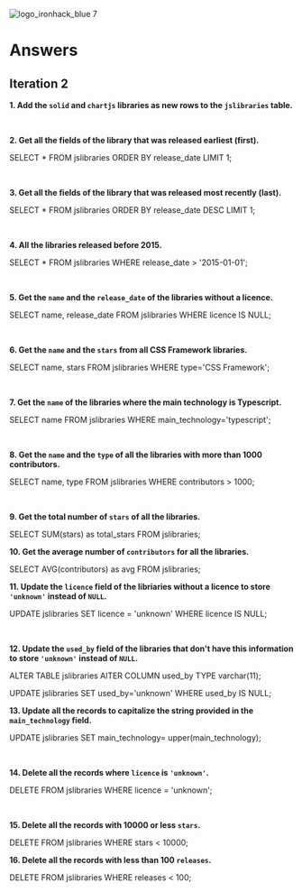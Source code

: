 ![logo_ironhack_blue 7](https://user-images.githubusercontent.com/23629340/40541063-a07a0a8a-601a-11e8-91b5-2f13e4e6b441.png)

# Answers

## Iteration 2

**1. Add the `solid` and `chartjs` libraries as new rows to the `jslibraries` table.**

<!-- Your Query Goes Here -->

<br>

**2. Get all the fields of the library that was released earliest (first).**

SELECT \* FROM jslibraries
ORDER BY release_date
LIMIT 1;

<br>

**3. Get all the fields of the library that was released most recently (last).**

SELECT \* FROM jslibraries
ORDER BY release_date DESC
LIMIT 1;

<br>

**4. All the libraries released before 2015.**

SELECT \* FROM jslibraries
WHERE release_date > '2015-01-01';

<br>

**5. Get the `name` and the `release_date` of the libraries without a licence.**

SELECT name, release_date FROM jslibraries
WHERE licence IS NULL;

<br>

**6. Get the `name` and the `stars` from all CSS Framework libraries.**

SELECT name, stars FROM jslibraries
WHERE type='CSS Framework';

<br>

**7. Get the `name` of the libraries where the main technology is Typescript.**

SELECT name FROM jslibraries
WHERE main_technology='typescript';

<br>

**8. Get the `name` and the `type` of all the libraries with more than 1000 contributors.**

SELECT name, type FROM jslibraries
WHERE contributors > 1000;

<br>

**9. Get the total number of `stars` of all the libraries.**

SELECT SUM(stars) as total_stars FROM jslibraries;
<br>

**10. Get the average number of `contributors` for all the libraries.**

SELECT AVG(contributors) as avg FROM jslibraries;
<br>

**11. Update the `licence` field of the libriaries without a licence to store `'unknown'` instead of `NULL`.**

UPDATE jslibraries
SET licence = 'unknown'
WHERE licence IS NULL;

<br>

**12. Update the `used_by` field of the libraries that don't have this information to store `'unknown'` instead of `NULL`.**

<!-- first -->

ALTER TABLE jslibraries
AlTER COLUMN used_by
TYPE varchar(11);

<!-- second -->

UPDATE jslibraries
SET used_by='unknown'
WHERE used_by IS NULL;
<br>

**13. Update all the records to capitalize the string provided in the `main_technology` field.**

UPDATE jslibraries
SET main_technology= upper(main_technology);

<br>

**14. Delete all the records where `licence` is `'unknown'`.**

DELETE FROM jslibraries
WHERE licence = 'unknown';

<br>

**15. Delete all the records with 10000 or less `stars`.**

DELETE FROM jslibraries
WHERE stars < 10000;
<br>

**16. Delete all the records with less than 100 `releases`.**

DELETE FROM jslibraries
WHERE releases < 100;

<br>
